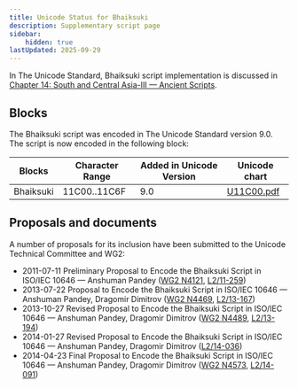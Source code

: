```yaml
---
title: Unicode Status for Bhaiksuki
description: Supplementary script page
sidebar:
    hidden: true
lastUpdated: 2025-09-29
---
```


In The Unicode Standard, Bhaiksuki script implementation is discussed in [Chapter 14: South and Central Asia-III — Ancient Scripts](https://www.unicode.org/versions/latest/core-spec/chapter-14/#G40424).

## Blocks

The Bhaiksuki script was encoded in The Unicode Standard version 9.0. The script is now encoded in the following block:

| Blocks | Character Range | Added in Unicode Version | Unicode chart |
| ------ | --------------- | ------------------------ | ------------- |
| Bhaiksuki  | 11C00..11C6F | 9.0 | [U11C00.pdf](http://www.unicode.org/charts/PDF/U11C00.pdf) |

## Proposals and documents

A number of proposals for its inclusion have been submitted to the Unicode Technical Committee and WG2:
- 2011-07-11 Preliminary Proposal to Encode the Bhaiksuki Script in ISO/IEC 10646 — Anshuman Pandey ([WG2 N4121](https://www.unicode.org/wg2/docs/n4121.pdf), [L2/11-259](http://www.unicode.org/cgi-bin/GetMatchingDocs.pl?L2/11-259))
- 2013-07-22 Proposal to Encode the Bhaiksuki Script in ISO/IEC 10646 — Anshuman Pandey, Dragomir Dimitrov ([WG2 N4469](https://www.unicode.org/wg2/docs/n4469.pdf), [L2/13-167](http://www.unicode.org/cgi-bin/GetMatchingDocs.pl?L2/13-167))
- 2013-10-27 Revised Proposal to Encode the Bhaiksuki Script in ISO/IEC 10646 — Anshuman Pandey, Dragomir Dimitrov ([WG2 N4489](https://www.unicode.org/wg2/docs/n4489.pdf), [L2/13-194](http://www.unicode.org/cgi-bin/GetMatchingDocs.pl?L2/13-194))
- 2014-01-27 Revised Proposal to Encode the Bhaiksuki Script in ISO/IEC 10646 — Anshuman Pandey, Dragomir Dimitrov ([L2/14-036](http://www.unicode.org/cgi-bin/GetMatchingDocs.pl?L2/14-036))
- 2014-04-23 Final Proposal to Encode the Bhaiksuki Script in ISO/IEC 10646 — Anshuman Pandey, Dragomir Dimitrov ([WG2 N4573](https://www.unicode.org/wg2/docs/n4573.pdf), [L2/14-091](http://www.unicode.org/cgi-bin/GetMatchingDocs.pl?L2/14-091))
